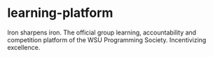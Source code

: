 # learning-platform
Iron sharpens iron. The official group learning, accountability and competition platform of the WSU Programming Society. Incentivizing excellence.
